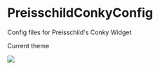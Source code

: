 # PreisschildConkyConfig
Config files for Preisschild's Conky Widget



Current theme

<img src="http://i.imgur.com/xbm3REj.png" />
